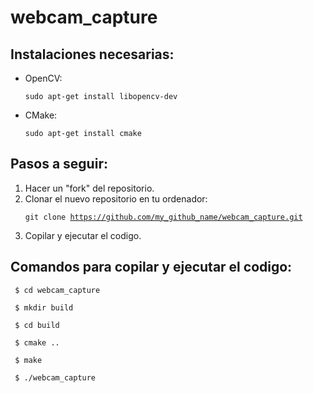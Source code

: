 # webcam_capture
<h2> Instalaciones necesarias: </h2>

<ul>
  <li> OpenCV: <pre><code>sudo apt-get install libopencv-dev</code></pre>
  <li> CMake:  <pre><code>sudo apt-get install cmake</code></pre>
</ul>


<h2> Pasos a seguir: </h2>
<ol>
  <li> Hacer un "fork" del repositorio.
  <li> Clonar el nuevo repositorio en tu ordenador: <pre><code>git clone <a href="https://github.com/my_github_name/webcam_capture.git/">https://github.com/my_github_name/webcam_capture.git</a></code></pre>
  <li> Copilar y ejecutar el codigo.
</ol>


<h2> Comandos para copilar y ejecutar el codigo: </h2>

   <pre><code> $ cd webcam_capture </code></pre>
   <pre><code> $ mkdir build </code></pre>
   <pre><code> $ cd build </code></pre>
   <pre><code> $ cmake .. </code></pre>
   <pre><code> $ make </code></pre>
   <pre><code> $ ./webcam_capture </code></pre>
